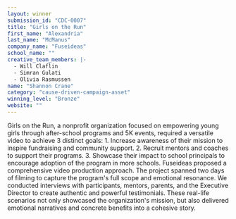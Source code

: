 ```yaml
---
layout: winner
submission_id: "CDC-0007"
title: "Girls on the Run"
first_name: "Alexandria"
last_name: "McManus"
company_name: "Fuseideas"
school_name: ""
creative_team_members: |-
  - Will Claflin
  - Simran Gulati
  - Olivia Rasmussen
name: "Shannon Crane"
category: "cause-driven-campaign-asset"
winning_level: "Bronze"
website: ""
---
```


Girls on the Run, a nonprofit organization focused on empowering young girls through after-school programs and 5K events, required a versatile video to achieve 3 distinct goals: 1. Increase awareness of their mission to inspire fundraising and community support. 2. Recruit mentors and coaches to support their programs. 3. Showcase their impact to school principals to encourage adoption of the program in more schools. Fuseideas proposed a comprehensive video production approach. The project spanned two days of filming to capture the program's full scope and emotional resonance. We conducted interviews with participants, mentors, parents, and the Executive Director to create authentic and powerful testimonials. These real-life scenarios not only showcased the organization's mission, but also delivered emotional narratives and concrete benefits into a cohesive story.
